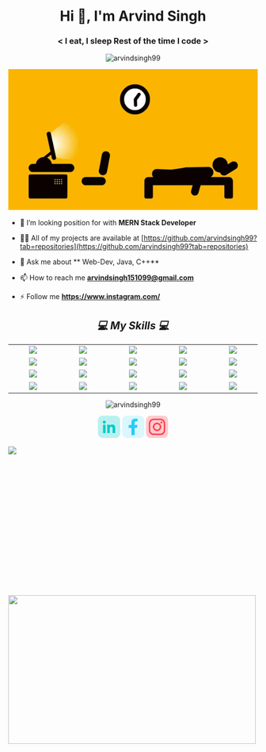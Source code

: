 
<h1 align="center">Hi 👋, I'm Arvind Singh</h1>
<h3 align="center">&lt; I eat, I sleep Rest of the time I code &gt;</h3>
<p align="center"> <img src="https://komarev.com/ghpvc/?username=arvindsingh99" alt="arvindsingh99" /> </p>
 
![About Me](https://github.com/arvindcse99/arvindcse99/raw/master/bio.gif)




- 🤔 I’m looking position for with **MERN Stack Developer**

- 👨‍💻 All of my projects are available at [https://github.com/arvindsingh99?tab=repositories](https://github.com/arvindsingh99?tab=repositories)

- 💬 Ask me about ** Web-Dev, Java, C++**

- 📫 How to reach me **arvindsingh151099@gmail.com**

- ⚡ Follow me **https://www.instagram.com/**

<h2 align='center'><i>💻 My Skills 💻</i></h2>
<table width="100">
 <tr>
    <td align='center' width="190">
        <img src="https://image.flaticon.com/icons/png/512/919/919839.png" width="60">
    </td>
     <td align='center' width="190">
        <img src="https://image.flaticon.com/icons/png/512/919/919854.png" width="60">
    </td>
    <td align='center' width="190">
        <img src="https://image.flaticon.com/icons/png/512/919/919841.png" width="60">
    </td>
   <td align='center' width="190">
        <img src="https://image.flaticon.com/icons/png/512/919/919828.png" width="60">
    </td>
   <td align='center' width="190">
        <img src="https://image.flaticon.com/icons/png/512/919/919836.png" width="60">
    </td>
</tr>
 <tr>
    <td align='center' width="190">
        <img src="https://image.flaticon.com/icons/png/512/919/919825.png" width="60">
    </td>
     <td align='center' width="190">
        <img src="https://image.flaticon.com/icons/png/512/919/919851.png" width="60">
    </td>
    <td align='center' width="190">
        <img src="https://encrypted-tbn0.gstatic.com/images?q=tbn:ANd9GcTDd7x1hpmr3_qJro576sfABbSPjfEb5pmKFg&usqp=CAU" width="60">
    </td>
  
   <td align='center' width="190">
        <img src="https://w7.pngwing.com/pngs/925/447/png-transparent-express-js-node-js-javascript-mongodb-node-js-text-trademark-logo.png" width="60">
    </td>
   <td align='center' width="190">
        <img src="https://sujanbyanjankar.com.np/wp-content/uploads/2018/09/firebase_logo_shot.png" width="60">
    </td>
</tr>
<tr>
    <td align='center' width="190">
        <img src="https://image.flaticon.com/icons/png/512/919/919827.png" width="60">
    </td>
  <td align='center' width="190">
        <img src="https://image.flaticon.com/icons/png/512/919/919826.png" width="60">
    </td>
  <td align='center' width="190">
        <img src="https://freepikpsd.com/media/2019/10/bootstrap-icon-png-2.png" width="60">
    </td>
  <td align='center' width="190">
        <img src="https://res.cloudinary.com/practicaldev/image/fetch/s--ysom2Zl---/c_imagga_scale,f_auto,fl_progressive,h_900,q_auto,w_1600/https://dev-to-uploads.s3.amazonaws.com/i/1jqa96mtdymq7ydgjqf1.png" width="60">
    </td>
  <td align='center' width="190">
        <img src="https://e7.pngegg.com/pngimages/835/426/png-clipart-teal-and-white-letter-s-logo-semantic-ui-logo-icons-logos-emojis-tech-companies.png" width="60">
    </td>
   
</tr>
 <tr> 
    <td align='center' width="190">
        <img src="https://image.flaticon.com/icons/png/512/2111/2111292.png" width="60">
    </td>
   <td align='center' width="190">
        <img src="https://upload.wikimedia.org/wikipedia/commons/thumb/9/9a/Visual_Studio_Code_1.35_icon.svg/1024px-Visual_Studio_Code_1.35_icon.svg.png" width="60">
    </td>
   <td align='center' width="190">
        <img src="https://www.vectorlogo.zone/logos/getpostman/getpostman-icon.svg" width="60">
    </td>
   <td align='center' width="190">
        <img src="https://pbs.twimg.com/profile_images/1290672565690695681/0G4bie6b_400x400.jpg" width="60">
    </td>
   <td align='center' width="190">
        <img src="https://cdn4.iconfinder.com/data/icons/logos-and-brands/512/256_Php_logo-512.png" width="60">
    </td>
</tr>
 
</table>


<p align="center"> <img src="https://github-readme-stats.vercel.app/api?username=arvindsingh99&show_icons=true&theme=synthwave" alt="arvindsingh99" /> </p>

<p align="center">
  <a target= "_blank" href="####" alt="Facebook"><img height='45' src="https://github.com/arvindsingh99/arvindcse99/raw/main/linkedin.png"></a>
    <a target= "_blank" href="####" alt="Facebook"><img height='45' src="https://github.com/arvindsingh99/arvindcse99/raw/main/facebook.png"></a>
  <a target= "_blank" href="####" alt="Facebook"><img height='45' src="https://github.com/arvindsingh99/arvindcse99/raw/main/instagram.png"></a>

  </p>
  
</p>
<p align="left">
<img align="left" height="300px" src="https://github-readme-stats.vercel.app/api/top-langs/?username=arvindsingh99&theme=synthwave">
<img align="left" height="300px"  width="500px" src="https://github-readme-streak-stats.herokuapp.com/?user=arvindsingh99&theme=synthwave">
</p>



